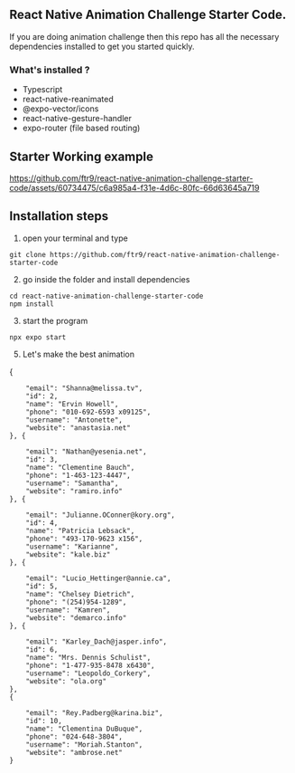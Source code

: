 ## React Native Animation Challenge Starter Code.

If you are doing animation challenge then this repo has all the
necessary dependencies installed to get you started quickly.

### What's installed ?

- Typescript
- react-native-reanimated
- @expo-vector/icons
- react-native-gesture-handler
- expo-router (file based routing)

## Starter Working example

https://github.com/ftr9/react-native-animation-challenge-starter-code/assets/60734475/c6a985a4-f31e-4d6c-80fc-66d63645a719

## Installation steps

1. open your terminal and type

```
git clone https://github.com/ftr9/react-native-animation-challenge-starter-code
```

2. go inside the folder and install dependencies

```
cd react-native-animation-challenge-starter-code
npm install
```

3. start the program

```
npx expo start
```

5. Let's make the best animation

{

        "email": "Shanna@melissa.tv",
        "id": 2,
        "name": "Ervin Howell",
        "phone": "010-692-6593 x09125",
        "username": "Antonette",
        "website": "anastasia.net"
    }, {

        "email": "Nathan@yesenia.net",
        "id": 3,
        "name": "Clementine Bauch",
        "phone": "1-463-123-4447",
        "username": "Samantha",
        "website": "ramiro.info"
    }, {

        "email": "Julianne.OConner@kory.org",
        "id": 4,
        "name": "Patricia Lebsack",
        "phone": "493-170-9623 x156",
        "username": "Karianne",
        "website": "kale.biz"
    }, {

        "email": "Lucio_Hettinger@annie.ca",
        "id": 5,
        "name": "Chelsey Dietrich",
        "phone": "(254)954-1289",
        "username": "Kamren",
        "website": "demarco.info"
    }, {

        "email": "Karley_Dach@jasper.info",
        "id": 6,
        "name": "Mrs. Dennis Schulist",
        "phone": "1-477-935-8478 x6430",
        "username": "Leopoldo_Corkery",
        "website": "ola.org"
    },
    {

        "email": "Rey.Padberg@karina.biz",
        "id": 10,
        "name": "Clementina DuBuque",
        "phone": "024-648-3804",
        "username": "Moriah.Stanton",
        "website": "ambrose.net"
    }

